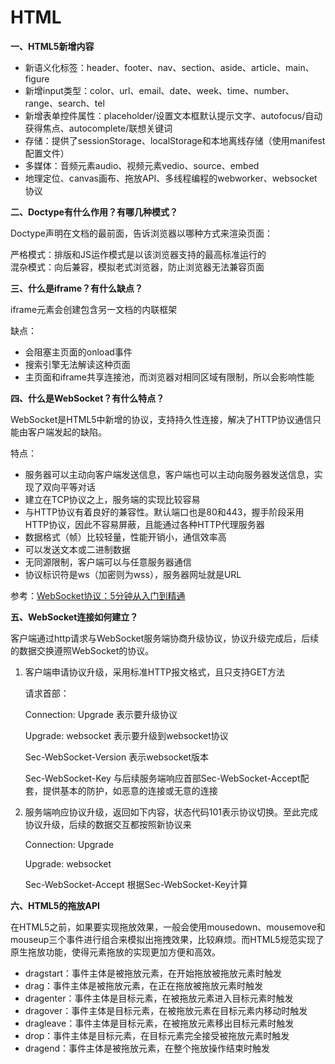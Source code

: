 # HTML

**一、HTML5新增内容**

- 新语义化标签：header、footer、nav、section、aside、article、main、figure
- 新增input类型：color、url、email、date、week、time、number、range、search、tel
- 新增表单控件属性：placeholder/设置文本框默认提示文字、autofocus/自动获得焦点、autocomplete/联想关键词
- 存储：提供了sessionStorage、localStorage和本地离线存储（使用manifest配置文件）
- 多媒体：音频元素audio、视频元素vedio、source、embed
- 地理定位、canvas画布、拖放API、多线程编程的webworker、websocket协议

**二、Doctype有什么作用？有哪几种模式？**

Doctype声明在文档的最前面，告诉浏览器以哪种方式来渲染页面：

严格模式：排版和JS运作模式是以该浏览器支持的最高标准运行的  
混杂模式：向后兼容，模拟老式浏览器，防止浏览器无法兼容页面

**三、什么是iframe？有什么缺点？**

iframe元素会创建包含另一文档的内联框架

缺点：

- 会阻塞主页面的onload事件
- 搜索引擎无法解读这种页面
- 主页面和iframe共享连接池，而浏览器对相同区域有限制，所以会影响性能

**四、什么是WebSocket？有什么特点？**

WebSocket是HTML5中新增的协议，支持持久性连接，解决了HTTP协议通信只能由客户端发起的缺陷。

特点：  

- 服务器可以主动向客户端发送信息，客户端也可以主动向服务器发送信息，实现了双向平等对话
- 建立在TCP协议之上，服务端的实现比较容易
- 与HTTP协议有着良好的兼容性。默认端口也是80和443，握手阶段采用HTTP协议，因此不容易屏蔽，且能通过各种HTTP代理服务器
- 数据格式（帧）比较轻量，性能开销小，通信效率高
- 可以发送文本或二进制数据
- 无同源限制，客户端可以与任意服务器通信
- 协议标识符是ws（加密则为wss），服务器网址就是URL

参考：[WebSocket协议：5分钟从入门到精通](https://www.cnblogs.com/chyingp/p/websocket-deep-in.html)

**五、WebSocket连接如何建立？**

客户端通过http请求与WebSocket服务端协商升级协议，协议升级完成后，后续的数据交换遵照WebSocket的协议。

1. 客户端申请协议升级，采用标准HTTP报文格式，且只支持GET方法

   请求首部：

   Connection: Upgrade 表示要升级协议

   Upgrade: websocket 表示要升级到websocket协议

   Sec-WebSocket-Version 表示websocket版本

   Sec-WebSocket-Key 与后续服务端响应首部Sec-WebSocket-Accept配套，提供基本的防护，如恶意的连接或无意的连接

2. 服务端响应协议升级，返回如下内容，状态代码101表示协议切换。至此完成协议升级，后续的数据交互都按照新协议来

   Connection: Upgrade 

   Upgrade: websocket 

   Sec-WebSocket-Accept 根据Sec-WebSocket-Key计算

**六、HTML5的拖放API**

在HTML5之前，如果要实现拖放效果，一般会使用mousedown、mousemove和mouseup三个事件进行组合来模拟出拖拽效果，比较麻烦。而HTML5规范实现了原生拖放功能，使得元素拖放的实现更加方便和高效。

- dragstart：事件主体是被拖放元素，在开始拖放被拖放元素时触发
- drag：事件主体是被拖放元素，在正在拖放被拖放元素时触发
- dragenter：事件主体是目标元素，在被拖放元素进入目标元素时触发
- dragover：事件主体是目标元素，在被拖放元素在目标元素内移动时触发
- dragleave：事件主体是目标元素，在被拖放元素移出目标元素时触发
- drop：事件主体是目标元素，在目标元素完全接受被拖放元素时触发
- dragend：事件主体是被拖放元素，在整个拖放操作结束时触发